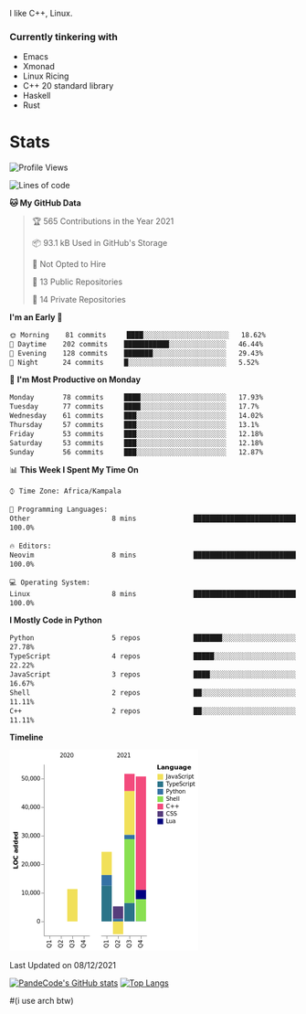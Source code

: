 I like C++, Linux.
### Currently tinkering with
 - Emacs
 - Xmonad
 - Linux Ricing
 - C++ 20 standard library
 - Haskell
 - Rust

# Stats
<!--START_SECTION:waka-->
![Profile Views](http://img.shields.io/badge/Profile%20Views-9-blue)

![Lines of code](https://img.shields.io/badge/From%20Hello%20World%20I%27ve%20Written-139%20Thousand%20lines%20of%20code-blue)

**🐱 My GitHub Data** 

> 🏆 565 Contributions in the Year 2021
 > 
> 📦 93.1 kB Used in GitHub's Storage 
 > 
> 🚫 Not Opted to Hire
 > 
> 📜 13 Public Repositories 
 > 
> 🔑 14 Private Repositories  
 > 
**I'm an Early 🐤** 

```text
🌞 Morning    81 commits     ████░░░░░░░░░░░░░░░░░░░░░   18.62% 
🌆 Daytime    202 commits    ███████████░░░░░░░░░░░░░░   46.44% 
🌃 Evening    128 commits    ███████░░░░░░░░░░░░░░░░░░   29.43% 
🌙 Night      24 commits     █░░░░░░░░░░░░░░░░░░░░░░░░   5.52%

```
📅 **I'm Most Productive on Monday** 

```text
Monday       78 commits     ████░░░░░░░░░░░░░░░░░░░░░   17.93% 
Tuesday      77 commits     ████░░░░░░░░░░░░░░░░░░░░░   17.7% 
Wednesday    61 commits     ███░░░░░░░░░░░░░░░░░░░░░░   14.02% 
Thursday     57 commits     ███░░░░░░░░░░░░░░░░░░░░░░   13.1% 
Friday       53 commits     ███░░░░░░░░░░░░░░░░░░░░░░   12.18% 
Saturday     53 commits     ███░░░░░░░░░░░░░░░░░░░░░░   12.18% 
Sunday       56 commits     ███░░░░░░░░░░░░░░░░░░░░░░   12.87%

```


📊 **This Week I Spent My Time On** 

```text
⌚︎ Time Zone: Africa/Kampala

💬 Programming Languages: 
Other                    8 mins              █████████████████████████   100.0%

🔥 Editors: 
Neovim                   8 mins              █████████████████████████   100.0%

💻 Operating System: 
Linux                    8 mins              █████████████████████████   100.0%

```

**I Mostly Code in Python** 

```text
Python                   5 repos             ███████░░░░░░░░░░░░░░░░░░   27.78% 
TypeScript               4 repos             █████░░░░░░░░░░░░░░░░░░░░   22.22% 
JavaScript               3 repos             ████░░░░░░░░░░░░░░░░░░░░░   16.67% 
Shell                    2 repos             ██░░░░░░░░░░░░░░░░░░░░░░░   11.11% 
C++                      2 repos             ██░░░░░░░░░░░░░░░░░░░░░░░   11.11%

```


**Timeline**

![Chart not found](https://raw.githubusercontent.com/PandeCode/PandeCode/main/charts/bar_graph.png) 


 Last Updated on 08/12/2021
<!--END_SECTION:waka-->
[![PandeCode's GitHub stats](https://github-readme-stats.vercel.app/api?username=PandeCode&theme=dracula&hide_border=true&show_icons=true)](https://github.com/anuraghazra/github-readme-stats)
[![Top Langs](https://github-readme-stats.vercel.app/api/top-langs/?username=PandeCode&layout=compact&theme=dracula&hide_border=true)](https://github.com/anuraghazra/github-readme-stats)


#(i use arch btw)
